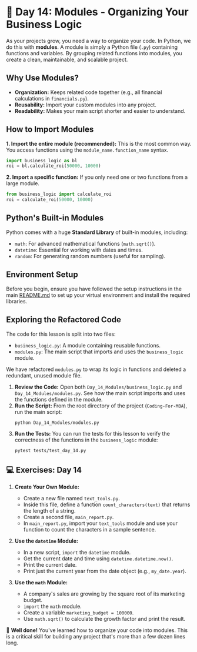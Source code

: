 # 📘 Day 14: Modules - Organizing Your Business Logic

As your projects grow, you need a way to organize your code. In Python, we do this with **modules**. A module is simply a Python file (`.py`) containing functions and variables. By grouping related functions into modules, you create a clean, maintainable, and scalable project.

## Why Use Modules?

- **Organization:** Keeps related code together (e.g., all financial calculations in `financials.py`).
- **Reusability:** Import your custom modules into any project.
- **Readability:** Makes your main script shorter and easier to understand.

## How to Import Modules

**1. Import the entire module (recommended):**
This is the most common way. You access functions using the `module_name.function_name` syntax.

```python
import business_logic as bl
roi = bl.calculate_roi(50000, 10000)
```

**2. Import a specific function:**
If you only need one or two functions from a large module.

```python
from business_logic import calculate_roi
roi = calculate_roi(50000, 10000)
```

## Python's Built-in Modules

Python comes with a huge **Standard Library** of built-in modules, including:

- `math`: For advanced mathematical functions (`math.sqrt()`).
- `datetime`: Essential for working with dates and times.
- `random`: For generating random numbers (useful for sampling).

## Environment Setup

Before you begin, ensure you have followed the setup instructions in the main [README.md](../../README.md) to set up your virtual environment and install the required libraries.

## Exploring the Refactored Code

The code for this lesson is split into two files:

- `business_logic.py`: A module containing reusable functions.
- `modules.py`: The main script that imports and uses the `business_logic` module.

We have refactored `modules.py` to wrap its logic in functions and deleted a redundant, unused module file.

1. **Review the Code:** Open both `Day_14_Modules/business_logic.py` and `Day_14_Modules/modules.py`. See how the main script imports and uses the functions defined in the module.
1. **Run the Script:** From the root directory of the project (`Coding-For-MBA`), run the main script:
   ```bash
   python Day_14_Modules/modules.py
   ```
1. **Run the Tests:** You can run the tests for this lesson to verify the correctness of the functions in the `business_logic` module:
   ```bash
   pytest tests/test_day_14.py
   ```

## 💻 Exercises: Day 14

1. **Create Your Own Module:**

   - Create a new file named `text_tools.py`.
   - Inside this file, define a function `count_characters(text)` that returns the length of a string.
   - Create a second file, `main_report.py`.
   - In `main_report.py`, import your `text_tools` module and use your function to count the characters in a sample sentence.

1. **Use the `datetime` Module:**

   - In a new script, `import` the `datetime` module.
   - Get the current date and time using `datetime.datetime.now()`.
   - Print the current date.
   - Print just the current year from the date object (e.g., `my_date.year`).

1. **Use the `math` Module:**

   - A company's sales are growing by the square root of its marketing budget.
   - `import` the `math` module.
   - Create a variable `marketing_budget = 100000`.
   - Use `math.sqrt()` to calculate the growth factor and print the result.

🎉 **Well done!** You've learned how to organize your code into modules. This is a critical skill for building any project that's more than a few dozen lines long.
